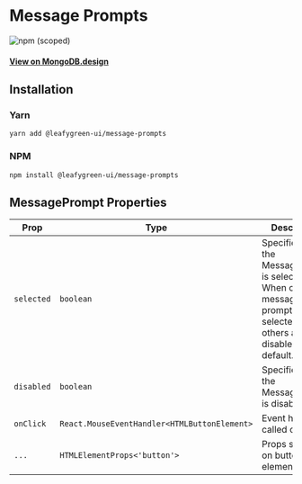 # Message Prompts

![npm (scoped)](https://img.shields.io/npm/v/@leafygreen-ui/message-prompts.svg)

#### [View on MongoDB.design](https://www.mongodb.design/component/message-prompts/live-example/)

## Installation

### Yarn

```shell
yarn add @leafygreen-ui/message-prompts
```

### NPM

```shell
npm install @leafygreen-ui/message-prompts
```

## MessagePrompt Properties

| Prop       | Type                                         | Description                                                                                                            | Default |
| ---------- | -------------------------------------------- | ---------------------------------------------------------------------------------------------------------------------- | ------- |
| `selected` | `boolean`                                    | Specifies that the MessagePrompt is selected. When one message prompt is selected, the others are disabled by default. |         |
| `disabled` | `boolean`                                    | Specifies that the MessagePrompt is disabled.                                                                          |         |
| `onClick`  | `React.MouseEventHandler<HTMLButtonElement>` | Event handler called onClick.                                                                                          |         |
| `...`      | `HTMLElementProps<'button'>`                 | Props spread on button element                                                                                         |         |
